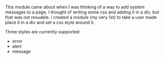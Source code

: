 This module came about when I was thinking of a way to add system messages to a page, I thought of writing some css and adding it in a div, but that was not resuable. i created a module (my very 1st) to take a user made place it in a div and set a css style around it.

Three styles are currently supported:

  * error
  * alert
  * message